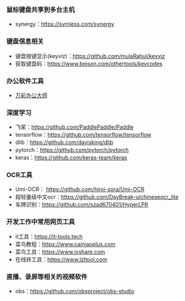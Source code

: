 <!--
 * @Author: findnr cym504875043@gmail.com
 * @Date: 2024-03-13 20:28:45
 * @LastEditors: findnr cym504875043@gmail.com
 * @LastEditTime: 2024-03-18 09:11:02
 * @FilePath: \instance_collection\docs\tools.md
 * @Description: 这是默认设置,请设置`customMade`, 打开koroFileHeader查看配置 进行设置: https://github.com/OBKoro1/koro1FileHeader/wiki/%E9%85%8D%E7%BD%AE
-->
### 鼠标键盘共享到多台主机
- synergy：https://symless.com/synergy
### 键盘信息相关
- 键盘按键显示(keyviz)：https://github.com/mulaRahul/keyviz
- 获取键盘码：https://www.bejson.com/othertools/keycodes
### 办公软件工具
- [万彩办公大师](https://www.wofficebox.com/)
### 深度学习
- 飞桨：https://github.com/PaddlePaddle/Paddle
- tensorflow：https://github.com/tensorflow/tensorflow
- dlib：https://github.com/davisking/dlib
- pytorch：https://github.com/pytorch/pytorch
- keras：https://github.com/keras-team/keras
  
### OCR工具
- Umi-OCR： https://github.com/hiroi-sora/Umi-OCR
- 超轻量级中文ocr：https://github.com/DayBreak-u/chineseocr_lite
- 车牌识别：https://github.com/szad670401/HyperLPR
### 开发工作中常用网页工具
- it工具：https://it-tools.tech
- 菜鸟教程：https://www.cainiaoplus.com
- 菜鸟工具：https://www.jyshare.com
- 在线转工具：https://www.lzltool.com

### 直播、录屏等相关的视频软件
- obs：https://github.com/obsproject/obs-studio
